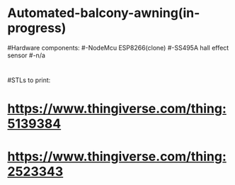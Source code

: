 # Automated-balcony-awning(in-progress)
#Hardware components:
#-NodeMcu ESP8266(clone)
#-SS495A hall effect sensor
#-n/a
#
#STLs to print:
#               https://www.thingiverse.com/thing:5139384
#               https://www.thingiverse.com/thing:2523343

